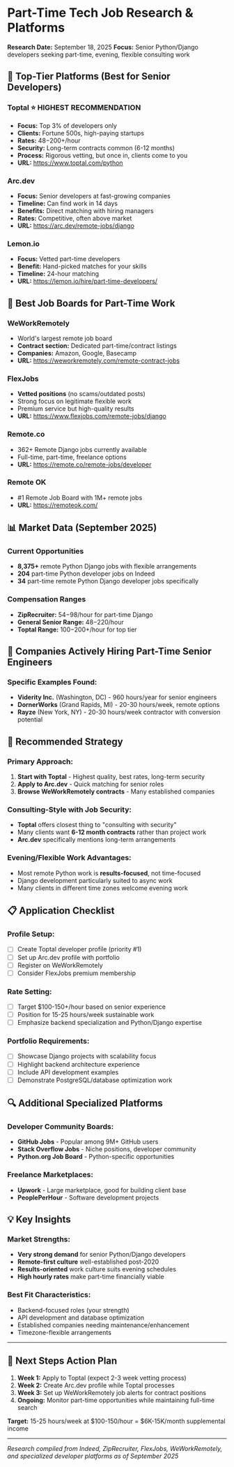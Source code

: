 # Part-Time Tech Job Research & Platforms

**Research Date:** September 18, 2025
**Focus:** Senior Python/Django developers seeking part-time, evening, flexible consulting work

## 🎯 Top-Tier Platforms (Best for Senior Developers)

### Toptal ⭐ **HIGHEST RECOMMENDATION**

- **Focus:** Top 3% of developers only
- **Clients:** Fortune 500s, high-paying startups
- **Rates:** $48-$200+/hour
- **Security:** Long-term contracts common (6-12 months)
- **Process:** Rigorous vetting, but once in, clients come to you
- **URL:** https://www.toptal.com/python

### Arc.dev

- **Focus:** Senior developers at fast-growing companies
- **Timeline:** Can find work in 14 days
- **Benefits:** Direct matching with hiring managers
- **Rates:** Competitive, often above market
- **URL:** https://arc.dev/remote-jobs/django

### Lemon.io

- **Focus:** Vetted part-time developers
- **Benefit:** Hand-picked matches for your skills
- **Timeline:** 24-hour matching
- **URL:** https://lemon.io/hire/part-time-developers/

## 💼 Best Job Boards for Part-Time Work

### WeWorkRemotely

- World's largest remote job board
- **Contract section:** Dedicated part-time/contract listings
- **Companies:** Amazon, Google, Basecamp
- **URL:** https://weworkremotely.com/remote-contract-jobs

### FlexJobs

- **Vetted positions** (no scams/outdated posts)
- Strong focus on legitimate flexible work
- Premium service but high-quality results
- **URL:** https://www.flexjobs.com/remote-jobs/django

### Remote.co

- 362+ Remote Django jobs currently available
- Full-time, part-time, freelance options
- **URL:** https://remote.co/remote-jobs/developer

### Remote OK

- #1 Remote Job Board with 1M+ remote jobs
- **URL:** https://remoteok.com/

## 📊 Market Data (September 2025)

### Current Opportunities

- **8,375+** remote Python Django jobs with flexible arrangements
- **204** part-time Python developer jobs on Indeed
- **34** part-time remote Python Django developer jobs specifically

### Compensation Ranges

- **ZipRecruiter:** $54-$98/hour for part-time Django
- **General Senior Range:** $48-$220/hour
- **Toptal Range:** $100-$200+/hour for top tier

## 🏢 Companies Actively Hiring Part-Time Senior Engineers

### Specific Examples Found:

- **Viderity Inc.** (Washington, DC) - 960 hours/year for senior engineers
- **DornerWorks** (Grand Rapids, MI) - 20-30 hours/week, remote options
- **Rayze** (New York, NY) - 20-30 hours/week contractor with conversion potential

## 🎯 Recommended Strategy

### Primary Approach:

1. **Start with Toptal** - Highest quality, best rates, long-term security
2. **Apply to Arc.dev** - Quick matching for senior roles
3. **Browse WeWorkRemotely contracts** - Many established companies

### Consulting-Style with Job Security:

- **Toptal** offers closest thing to "consulting with security"
- Many clients want **6-12 month contracts** rather than project work
- **Arc.dev** specifically mentions long-term arrangements

### Evening/Flexible Work Advantages:

- Most remote Python work is **results-focused**, not time-focused
- Django development particularly suited to async work
- Many clients in different time zones welcome evening work

## 📋 Application Checklist

### Profile Setup:

- [ ] Create Toptal developer profile (priority #1)
- [ ] Set up Arc.dev profile with portfolio
- [ ] Register on WeWorkRemotely
- [ ] Consider FlexJobs premium membership

### Rate Setting:

- [ ] Target $100-150+/hour based on senior experience
- [ ] Position for 15-25 hours/week sustainable work
- [ ] Emphasize backend specialization and Python/Django expertise

### Portfolio Requirements:

- [ ] Showcase Django projects with scalability focus
- [ ] Highlight backend architecture experience
- [ ] Include API development examples
- [ ] Demonstrate PostgreSQL/database optimization work

## 🔍 Additional Specialized Platforms

### Developer Community Boards:

- **GitHub Jobs** - Popular among 9M+ GitHub users
- **Stack Overflow Jobs** - Niche positions, developer community
- **Python.org Job Board** - Python-specific opportunities

### Freelance Marketplaces:

- **Upwork** - Large marketplace, good for building client base
- **PeoplePerHour** - Software development projects

## 💡 Key Insights

### Market Strengths:

- **Very strong demand** for senior Python/Django developers
- **Remote-first culture** well-established post-2020
- **Results-oriented** work culture suits evening schedules
- **High hourly rates** make part-time financially viable

### Best Fit Characteristics:

- Backend-focused roles (your strength)
- API development and database optimization
- Established companies needing maintenance/enhancement
- Timezone-flexible arrangements

---

## 🎯 Next Steps Action Plan

1. **Week 1:** Apply to Toptal (expect 2-3 week vetting process)
2. **Week 2:** Create Arc.dev profile while Toptal processes
3. **Week 3:** Set up WeWorkRemotely job alerts for contract positions
4. **Ongoing:** Monitor part-time opportunities while maintaining full-time search

**Target:** 15-25 hours/week at $100-150/hour = $6K-15K/month supplemental income

---

_Research compiled from Indeed, ZipRecruiter, FlexJobs, WeWorkRemotely, and specialized developer platforms as of September 2025_
